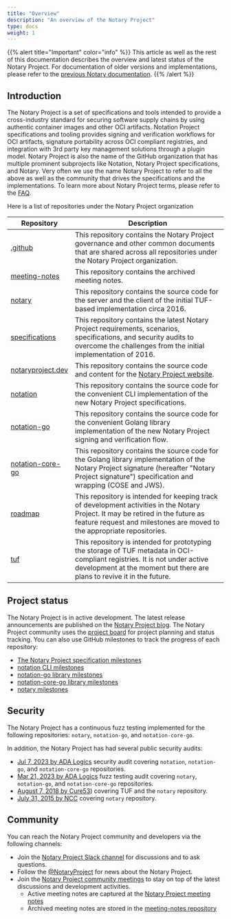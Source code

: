```yaml
---
title: "Overview"
description: "An overview of the Notary Project"
type: docs
weight: 1
---
```


{{% alert title="Important" color="info" %}}
This article as well as the rest of this documentation describes the overview and latest status of the Notary Project. For documentation of older versions and implementations, please refer to the [previous Notary documentation](https://github.com/notaryproject/notary/tree/master/docs).
{{% /alert %}}

## Introduction

The Notary Project is a set of specifications and tools intended to provide a cross-industry standard for securing software supply chains by using authentic container images and other OCI artifacts. Notation Project specifications and tooling provides signing and verification workflows for OCI artifacts, signature portability across OCI compliant registries, and integration with 3rd party key management solutions through a plugin model. Notary Project is also the name of the GitHub organization that has multiple prominent subprojects like Notation, Notary Project specifications, and Notary. Very often we use the name Notary Project to refer to all the above as well as the community that drives the specifications and the implementations. To learn more about Notary Project terms, please refer to the [FAQ](https://notaryproject.dev/docs/faq/#notary-project-terms).

Here is a list of repositories under the Notary Project organization

| Repository                                                              | Description                                                                                                                                                                                                 |
| ----------------------------------------------------------------------- | ------------------------------------------------------------------------------------------------------------------------------------------------------------------------------------------------------------|
| [.github](https://github.com/notaryproject/.github)                     | This repository contains the Notary Project governance and other common documents that are shared across all repositories under the Notary Project organization.                                            |
| [meeting-notes](https://github.com/notaryproject/meeting-notes)         | This repository contains the archived meeting notes.                                                                                                                                                        |
| [notary](https://github.com/notaryproject/notary)                       | This repository contains the source code for the server and the client of the initial TUF-based implementation circa 2016.                                                                                  |
| [specifications](https://github.com/notaryproject/specifications)       | This repository contains the latest Notary Project requirements, scenarios,  specifications, and security audits to overcome the challenges from the initial implementation of 2016.                        |
| [notaryproject.dev](https://github.com/notaryproject/notaryproject.dev) | This repository contains the source code and content for the [Notary Project website](https://notaryproject.dev).                                                                                           | 
| [notation](https://github.com/notaryproject/notation)                   | This repository contains the source code for the convenient CLI implementation of the new Notary Project specifications.                                                                                    |
| [notation-go](https://github.com/notaryproject/notation-go)             | This repository contains the source code for the convenient Golang library implementation of the new Notary Project signing and verification flow.                                                          |
| [notation-core-go](https://github.com/notaryproject/notation-core-go)   | This repository contains the source code for the Golang library implementation of the Notary Project signature (hereafter "Notary Project signature")  specification and wrapping (COSE and JWS).           |
| [roadmap](https://github.com/notaryproject/roadmap)                     | This repository is intended for keeping track of development activities in the Notary Project. It may be retired in the future as feature request and milestones are moved to the appropriate repositories. |
| [tuf](https://github.com/notaryproject/tuf)                             | This repository is intended for prototyping the storage of TUF metadata in OCI-compliant registries. It is not under active development at the moment but there are plans to revive it in the future.       |

## Project status

The Notary Project is in active development. The latest release announcements are published on the [Notary Project blog](https://notaryproject.dev/blog/). The Notary Project community uses the [project board](https://github.com/orgs/notaryproject/projects/10) for project planning and status tracking. You can also use GitHub milestones to track the progress of each repository:

- [The Notary Project specification milestones](https://github.com/notaryproject/specifications/milestones)
- [notation CLI milestones](https://github.com/notaryproject/notation/milestones)
- [notation-go library milestones](https://github.com/notaryproject/notation-go/milestones)
- [notation-core-go library milestones](https://github.com/notaryproject/notation-core-go/milestones)
- [notary milestones](https://github.com/notaryproject/notary/milestones)

## Security

The Notary Project has a continuous fuzz testing implemented for the following repositories: `notary`, `notation-go`, and `notation-core-go`.

In addition, the Notary Project has had several public security audits:

- [Jul 7, 2023 by ADA Logics](https://github.com/notaryproject/specifications/blob/v1.0.0/security/reports/audit/ADA-notation-security-audit-23.pdf) security audit covering `notation`, `notation-go`, and `notation-core-go` repositories.
- [Mar 21, 2023 by ADA Logics](https://github.com/notaryproject/specifications/blob/v1.0.0/security/reports/fuzzing/ADA-fuzzing-audit-22-23.pdf) fuzz testing audit covering `notary`, `notation-go`, and `notation-core-go` repositories.
- [August 7, 2018 by Cure53](https://github.com/notaryproject/notary/blob/master/docs/resources/cure53_tuf_notary_audit_2018_08_07.pdf)) covering TUF and the `notary` repository.
- [July 31, 2015 by NCC](https://github.com/notaryproject/notary/blob/master/docs/resources/ncc_docker_notary_audit_2015_07_31.pdf) covering `notary` repository.

## Community

You can reach the Notary Project community and developers via the following channels:

- Join the [Notary Project Slack channel](https://app.slack.com/client/T08PSQ7BQ/CQUH8U287/) for discussions and to ask questions.
- Follow the [@NotaryProject](https://mobile.twitter.com/NotaryProject) for news about the Notary Project.
- Join the [Notary Project community meetings](https://notaryproject.dev/community/#community-meetings) to stay on top of the latest discussions and development activities.
  - Active meeting notes are captured at the [Notary Project meeting notes](https://hackmd.io/_vrqBGAOSUC_VWvFzWruZw?view)
  - Archived meeting notes are stored in the [meeting-notes repository](https://github.com/notaryproject/meeting-notes)
